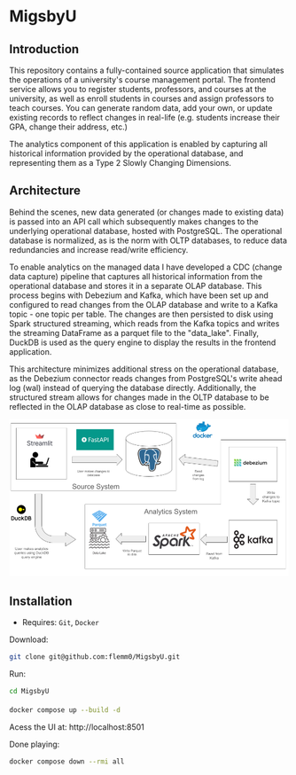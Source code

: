 # MigsbyU

## Introduction

This repository contains a fully-contained source application that simulates the operations of a university's course management portal. The frontend service 
allows you to register students, professors, and courses at the university, as well as enroll students in courses and assign professors to teach courses.
You can generate random data, add your own, or update existing records to reflect changes in real-life (e.g. students increase their GPA, change their address, etc.)

The analytics component of this application is enabled by capturing all historical information provided by the operational database, and representing them as a Type 2 Slowly Changing Dimensions.


## Architecture

Behind the scenes, new data generated (or changes made to existing data) is passed into an API call which subsequently makes changes to the underlying operational database, hosted with PostgreSQL. The operational database is normalized, as is the norm with OLTP databases, to reduce data redundancies and increase read/write efficiency.

To enable analytics on the managed data I have developed a CDC (change data capture) pipeline that captures all historical information from the operational database and stores it in a separate OLAP database. This process begins with Debezium and Kafka, which have been set up and configured to read changes from the OLAP database and write to a Kafka topic - one topic per table. The changes are then persisted to disk using Spark structured streaming, which reads from the Kafka topics and writes the streaming DataFrame as a parquet file to the "data_lake". Finally, DuckDB is used as the query engine to display the results in the frontend application.

This architecture minimizes additional stress on the operational database, as the Debezium connector reads changes from PostgreSQL's write ahead log (wal) instead of querying the database directly. Additionally, the structured stream allows for changes made in the OLTP database to be reflected in the OLAP database as close to real-time as possible.

![architecture diagram](img/architecture.png)



## Installation
* Requires: `Git`, `Docker`

Download:

```bash
git clone git@github.com:flemm0/MigsbyU.git
```

Run:
```bash
cd MigsbyU

docker compose up --build -d
```

Acess the UI at: http://localhost:8501

Done playing:
```bash
docker compose down --rmi all
```